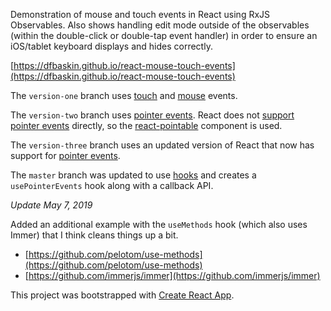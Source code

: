 Demonstration of mouse and touch events in React using RxJS Observables.
Also shows handling edit mode outside of the observables (within the
double-click or double-tap event handler) in order to ensure an iOS/tablet
keyboard displays and hides correctly.

[https://dfbaskin.github.io/react-mouse-touch-events](https://dfbaskin.github.io/react-mouse-touch-events)

The `version-one` branch uses [touch](https://developer.mozilla.org/en-US/docs/Web/API/Touch_events)
and [mouse](https://developer.mozilla.org/en-US/docs/Web/API/MouseEvent) events.

The `version-two` branch uses [pointer events](https://developer.mozilla.org/en-US/docs/Web/API/Pointer_events).
React does not [support pointer events](https://github.com/facebook/react/issues/499)
directly, so the [react-pointable](https://github.com/MilllerTime/react-pointable)
component is used.

The `version-three` branch uses an updated version of React that now has support for
[pointer events](https://reactjs.org/blog/2018/05/23/react-v-16-4.html).

The `master` branch was updated to use
[hooks](https://reactjs.org/docs/hooks-intro.html) and creates
a `usePointerEvents` hook along with a callback API.

_Update May 7, 2019_

Added an additional example with the `useMethods` hook (which also uses Immer) that I
think cleans things up a bit.

- [https://github.com/pelotom/use-methods](https://github.com/pelotom/use-methods)
- [https://github.com/immerjs/immer](https://github.com/immerjs/immer)

This project was bootstrapped with [Create React App](https://github.com/facebookincubator/create-react-app).
